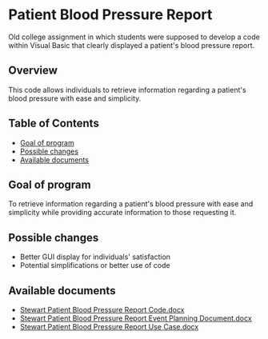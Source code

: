 # Patient Blood Pressure Report
Old college assignment in which students were supposed to develop a code within Visual Basic that clearly displayed a patient's blood pressure report.

## Overview
This code allows individuals to retrieve information regarding a patient's blood pressure with ease and simplicity.

## Table of Contents
- [Goal of program](https://github.com/olste2/pbp-report-vscode/blob/master/README.md#goal-of-program)
- [Possible changes](https://github.com/olste2/pbp-report-vscode/blob/master/README.md#possible-changes)
- [Available documents](https://github.com/olste2/pbp-report-vscode/blob/master/README.md#available-documents)

## Goal of program
To retrieve information regarding a patient's blood pressure with ease and simplicity while providing accurate information to those requesting it.

## Possible changes
- Better GUI display for individuals' satisfaction
- Potential simplifications or better use of code

## Available documents
- [Stewart Patient Blood Pressure Report Code.docx](https://github.com/olste2/pbp-report-vscode/blob/master/Stewart%20Patient%20Blood%20Pressure%20Report%20Code.docx)
- [Stewart Patient Blood Pressure Report Event Planning Document.docx](https://github.com/olste2/pbp-report-vscode/blob/master/Stewart%20Patient%20Blood%20Pressure%20Report%20Event%20Planning%20Document.docx)
- [Stewart Patient Blood Pressure Report Use Case.docx](https://github.com/olste2/pbp-report-vscode/blob/master/Stewart%20Patient%20Blood%20Pressure%20Report%20Use%20Case.docx)

